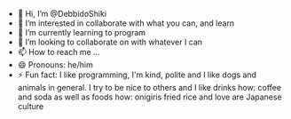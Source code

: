 - 👋 Hi, I’m @DebbidoShiki 
- 👀 I’m interested in collaborate with what you can, and learn
- 🌱 I’m currently learning to program
- 💞️ I’m looking to collaborate on  with whatever I can
- 📫 How to reach me ...
- 😄 Pronouns: he/him
- ⚡ Fun fact: I like programming, I'm kind, polite and I like dogs and animals in general. I try to be nice to others and I like drinks how: coffee and soda as well as foods how: onigiris fried rice and love are Japanese culture

<!---
DebbidoShiki/DebbidoShiki is a ✨ special ✨ repository because its `README.md` (this file) appears on your GitHub profile.
You can click the Preview link to take a look at your changes.
--->
